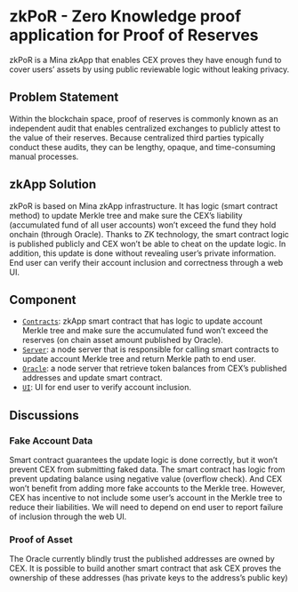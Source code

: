 # zkPoR - Zero Knowledge proof application for Proof of Reserves

zkPoR is a Mina zkApp that enables CEX proves they have enough fund to cover users’ assets by using public reviewable logic without leaking privacy.
 
## Problem Statement

Within the blockchain space, proof of reserves is commonly known as an independent audit that enables centralized exchanges to publicly attest to the value of their reserves. Because centralized third parties typically conduct these audits, they can be lengthy, opaque, and time-consuming manual processes.

## zkApp Solution

zkPoR is based on Mina zkApp infrastructure. It has logic (smart contract method) to update Merkle tree and make sure the CEX’s liability (accumulated fund of all user accounts) won’t exceed the fund they hold onchain (through Oracle). 
Thanks to ZK technology, the smart contract logic is published publicly and CEX won’t be able to cheat on the update logic. In addition, this update is done without revealing user’s private information.
End user can verify their account inclusion and correctness through a web UI.

## Component
- [`Contracts`]( https://github.com/geesimon/zkPoR/tree/main/contracts): zkApp smart contract that has logic to update account Merkle tree and make sure the accumulated fund won’t exceed the reserves (on chain asset amount published by Oracle).
- [`Server`](https://github.com/geesimon/zkPoR/tree/main/server): a node server that is responsible for calling smart contracts to update account Merkle tree and return Merkle path to end user.
- [`Oracle`](https://github.com/geesimon/zkPoR/tree/main/oracle): a node server that retrieve token balances from CEX’s published addresses and update smart contract.
- [`UI`](https://github.com/geesimon/zkPoR/tree/main/ui): UI for end user to verify account inclusion.

## Discussions
### Fake Account Data
Smart contract guarantees the update logic is done correctly, but it won’t prevent CEX from submitting faked data. The smart contract has logic from prevent updating balance using negative value (overflow check). And CEX won’t benefit from adding more fake accounts to the Merkle tree. However, CEX has incentive to not include some user’s account in the Merkle tree to reduce their liabilities. We will need to depend on end user to report failure of inclusion through the web UI.

### Proof of Asset 
The Oracle currently blindly trust the published addresses are owned by CEX. It is possible to build another smart contract that ask CEX proves the ownership of these addresses (has private keys to the address’s public key)
